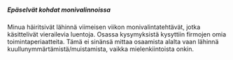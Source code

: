 ##### Epäselvät kohdat monivalinnoissa

Minua häiritsivät lähinnä viimeisen viikon monivalintatehtävät, jotka käsittelivät vierailevia luentoja. 
Osassa kysymyksistä kysyttiin firmojen omia toimintaperiaatteita.
Tämä ei sinänsä mittaa osaamista alalta vaan lähinnä kuullunymmärtämistä/muistamista, vaikka mielenkiintoista onkin.
